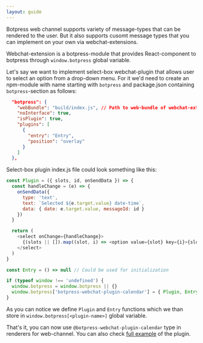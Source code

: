 ```yaml
---
layout: guide
---
```


Botpress web channel supports variety of message-types that can be rendered to the user. But it also supports cusomt message types that you can implement on your own via webchat-extensions.

Webchat-extension is a botpress-module that provides React-component to botpress through `window.botpress` global variable.

Let's say we want to implement select-box webchat-plugin that allows user to select an option from a drop-down menu. For it we'd need to create an npm-module with name starting with `botpress` and package.json containing `botpress`-section as follows:

```json
  "botpress": {
    "webBundle": "build/index.js", // Path to web-bundle of webchat-extension
    "noInterface": true,
    "isPlugin": true,
    "plugins": [
      {
        "entry": "Entry",
        "position": "overlay"
      }
    ]
  },
```

Select-box plugin index.js file could look something like this:

```js
const Plugin = ({ slots, id, onSendData }) => {
  const handleChange = (e) => {
    onSendData({
      type: 'text',
      text: `Selected ${e.target.value} date-time`,
      data: { date: e.target.value, messageId: id }
    })
  }

  return (
    <select onChange={handleChange}>
      {(slots || []).map((slot, i) => <option value={slot} key={i}>{slot}</option>)}
    </select>
  )
}

const Entry = () => null // Could be used for initialization

if (typeof window !== 'undefined') {
  window.botpress = window.botpress || {}
  window.botpress['botpress-webchat-plugin-calendar'] = { Plugin, Entry }
}
```

As you can notice we define `Plugin` and `Entry` functions which we than store in `window.botpress[<plugin-name>]` global variable.

That's it, you can now use `@botpress-webchat-plugin-calendar` type in renderers for web-channel.
You can also check [full example](https://github.com/botpress/botpress-webchat-plugin-calendar) of the plugin.

